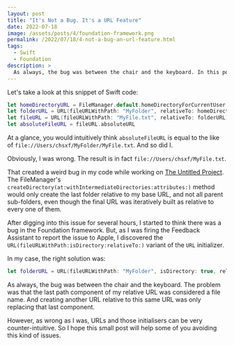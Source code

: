 ```yaml
---
layout: post
title: "It's Not a Bug. It's a URL Feature"
date: 2022-07-18
image: /assets/posts/4/foundation-framework.png
permalink: /2022/07/18/4-not-a-bug-an-url-feature.html
tags:
  - Swift
  - Foundation
description: >
  As always, the bug was between the chair and the keyboard. In this post, I discuss the weird bug I encountered in my code with the counter-intuitive URL struct initializers of the Foundation framework.
---
```


Let's take a look at this snippet of Swift code:

```swift
let homeDirectoryURL = FileManager.default.homeDirectoryForCurrentUser
let folderURL = URL(fileURLWithPath: "MyFolder", relativeTo: homeDirectoryURL)
let fileURL = URL(fileURLWithPath: "MyFile.txt", relativeTo: folderURL)
let absoluteFileURL = fileURL.absoluteURL
```

At a glance, you would intuitively think `absoluteFileURL` is equal to the like of `file://Users/chsxf/MyFolder/MyFile.txt`. And so did I.

Obviously, I was wrong. The result is in fact `file://Users/chsxf/MyFile.txt`.

That created a weird bug in my code while working on [The Untitled Project](/2022/01/15/2-the-untitled-project.html). The FileManager's `createDirectory(at:withIntermediateDirectories:attributes:)` method would only create the last folder relative to my base URL, and not all parent sub-folders, even though the final URL was iteratively built as relative to every one of them.

After digging into this issue for several hours, I started to think there was a bug in the Foundation framework. But, as I was firing the Feedback Assistant to report the issue to Apple, I discovered the `URL(fileURLWithPath:isDirectory:relativeTo:)` variant of the `URL` initializer.

In my case, the right solution was:

```swift
let folderURL = URL(fileURLWithPath: "MyFolder", isDirectory: true, relativeTo: homeDirectoryURL)
```

As always, the bug was between the chair and the keyboard. The problem was that the last path component of my relative URL was considered a file name. And creating another URL relative to this same URL was only replacing that last component.

However, as wrong as I was, URLs and those initialisers can be very counter-intuitive. So I hope this small post will help some of you avoiding this kind of issues.
